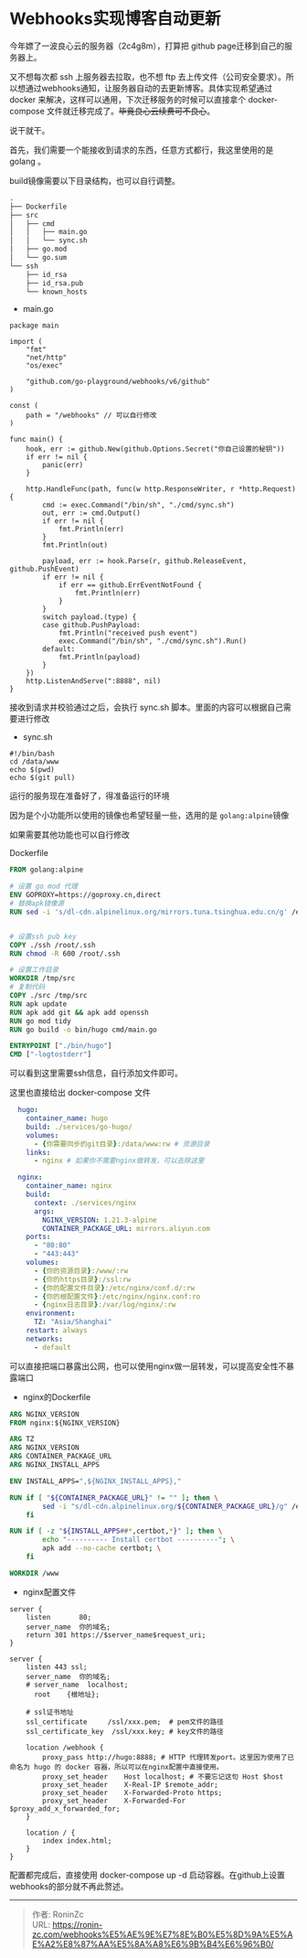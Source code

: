 # Webhooks实现博客自动更新




今年嫖了一波良心云的服务器（2c4g8m），打算把 github page迁移到自己的服务器上。

又不想每次都 ssh 上服务器去拉取，也不想 ftp 去上传文件（公司安全要求）。所以想通过webhooks通知，让服务器自动的去更新博客。具体实现希望通过 docker 来解决，这样可以通用，下次迁移服务的时候可以直接拿个 docker-compose 文件就迁移完成了。~~毕竟良心云续费可不良心~~。

说干就干。

首先，我们需要一个能接收到请求的东西，任意方式都行，我这里使用的是 golang 。

build镜像需要以下目录结构，也可以自行调整。

```tex
.
├── Dockerfile
├── src
│   ├── cmd
│   │   ├── main.go
│   │   └── sync.sh
│   ├── go.mod
│   └── go.sum
└── ssh
    ├── id_rsa
    ├── id_rsa.pub
    └── known_hosts
```

* main.go

```golang
package main

import (
	"fmt"
	"net/http"
	"os/exec"

	"github.com/go-playground/webhooks/v6/github"
)

const (
	path = "/webhooks" // 可以自行修改
)

func main() {
	hook, err := github.New(github.Options.Secret("你自己设置的秘钥"))
	if err != nil {
		panic(err)
	}

	http.HandleFunc(path, func(w http.ResponseWriter, r *http.Request) {
		cmd := exec.Command("/bin/sh", "./cmd/sync.sh")
		out, err := cmd.Output()
		if err != nil {
			fmt.Println(err)
		}
		fmt.Println(out)

		payload, err := hook.Parse(r, github.ReleaseEvent, github.PushEvent)
		if err != nil {
			if err == github.ErrEventNotFound {
				fmt.Println(err)
			}
		}
		switch payload.(type) {
		case github.PushPayload:
			fmt.Println("received push event")
			exec.Command("/bin/sh", "./cmd/sync.sh").Run()
		default:
			fmt.Println(payload)
		}
	})
	http.ListenAndServe(":8888", nil)
}

```

接收到请求并校验通过之后，会执行 sync.sh 脚本。里面的内容可以根据自己需要进行修改

* sync.sh

```shell
#!/bin/bash
cd /data/www
echo $(pwd)
echo $(git pull)
```

运行的服务现在准备好了，得准备运行的环境

因为是个小功能所以使用的镜像也希望轻量一些，选用的是 ```golang:alpine```镜像

如果需要其他功能也可以自行修改

Dockerfile

```dockerfile
FROM golang:alpine

# 设置 go mod 代理
ENV GOPROXY=https://goproxy.cn,direct
# 替换apk镜像源
RUN sed -i 's/dl-cdn.alpinelinux.org/mirrors.tuna.tsinghua.edu.cn/g' /etc/apk/repositories


# 设置ssh pub key
COPY ./ssh /root/.ssh
RUN chmod -R 600 /root/.ssh

# 设置工作目录
WORKDIR /tmp/src
# 复制代码
COPY ./src /tmp/src
RUN apk update
RUN apk add git && apk add openssh
RUN go mod tidy
RUN go build -o bin/hugo cmd/main.go 

ENTRYPOINT ["./bin/hugo"]
CMD ["-logtostderr"]
```

可以看到这里需要ssh信息，自行添加文件即可。

这里也直接给出 docker-compose 文件

```yaml
  hugo:
    container_name: hugo
    build: ./services/go-hugo/
    volumes:
      - {你需要同步的git目录}:/data/www:rw # 资源目录
    links: 
      - nginx # 如果你不需要nginx做转发，可以去除这里

  nginx:
    container_name: nginx
    build:
      context: ./services/nginx
      args:
        NGINX_VERSION: 1.21.3-alpine
        CONTAINER_PACKAGE_URL: mirrors.aliyun.com
    ports:
      - "80:80"
      - "443:443"
    volumes:
      - {你的资源目录}:/www/:rw
      - {你的https目录}:/ssl:rw
      - {你的配置文件目录}:/etc/nginx/conf.d/:rw
      - {你的根配置文件}:/etc/nginx/nginx.conf:ro
      - {nginx日志目录}:/var/log/nginx/:rw
    environment:
      TZ: "Asia/Shanghai"
    restart: always
    networks:
      - default


```

可以直接把端口暴露出公网，也可以使用nginx做一层转发，可以提高安全性不暴露端口

* nginx的Dockerfile

```dockerfile
ARG NGINX_VERSION
FROM nginx:${NGINX_VERSION}

ARG TZ
ARG NGINX_VERSION
ARG CONTAINER_PACKAGE_URL
ARG NGINX_INSTALL_APPS

ENV INSTALL_APPS=",${NGINX_INSTALL_APPS},"

RUN if [ "${CONTAINER_PACKAGE_URL}" != "" ]; then \
        sed -i "s/dl-cdn.alpinelinux.org/${CONTAINER_PACKAGE_URL}/g" /etc/apk/repositories; \
    fi

RUN if [ -z "${INSTALL_APPS##*,certbot,*}" ]; then \
        echo "---------- Install certbot ----------"; \
        apk add --no-cache certbot; \
    fi

WORKDIR /www

```

* nginx配置文件

```nginx
server {
    listen       80;
    server_name  你的域名;
    return 301 https://$server_name$request_uri;
}

server {
    listen 443 ssl;
    server_name  你的域名;
    # server_name  localhost;
	  root    {根地址};

    # ssl证书地址
    ssl_certificate     /ssl/xxx.pem;  # pem文件的路径
    ssl_certificate_key  /ssl/xxx.key; # key文件的路径

    location /webhook {
        proxy_pass http://hugo:8888; # HTTP 代理转发port。这里因为使用了已命名为 hugo 的 docker 容器，所以可以在nginx配置中直接使用。
        proxy_set_header    Host localhost; # 不要忘记这句 Host $host
        proxy_set_header    X-Real-IP $remote_addr;
        proxy_set_header    X-Forwarded-Proto https;
        proxy_set_header    X-Forwarded-For $proxy_add_x_forwarded_for;
    }

    location / {
        index index.html;
    }
}
```

配置都完成后，直接使用 docker-compose up -d 启动容器。在github上设置webhooks的部分就不再此赘述。

---

> 作者: RoninZc  
> URL: https://ronin-zc.com/webhooks%E5%AE%9E%E7%8E%B0%E5%8D%9A%E5%AE%A2%E8%87%AA%E5%8A%A8%E6%9B%B4%E6%96%B0/  

